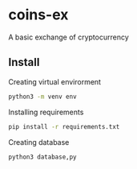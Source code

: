 # coins-ex
A basic exchange of cryptocurrency

## Install

Creating virtual envirorment
```bash
python3 -m venv env
```
Installing requirements
```bash
pip install -r requirements.txt
```

Creating database
```bash
python3 database,py
```
